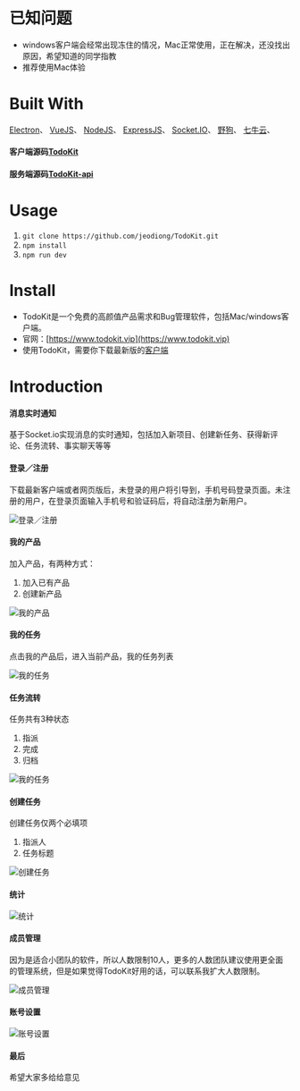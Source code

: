 # 已知问题

* windows客户端会经常出现冻住的情况，Mac正常使用，正在解决，还没找出原因，希望知道的同学指教
* 推荐使用Mac体验

# Built With 
[Electron](https://github.com/electron/electron)、
[VueJS](https://github.com/vuejs/vue)、
[NodeJS](https://github.com/nodejs/node)、
[ExpressJS](https://github.com/expressjs/express)、
[Socket.IO](https://github.com/socketio/socket.io)、
[野狗](https://www.wilddog.com)、
[七牛云](https://www.qiniu.com/)、
#### 客户端源码[TodoKit](https://github.com/jeodiong/TodoKit)
#### 服务端源码[TodoKit-api](https://github.com/jeodiong/TodoKit-api)

# Usage
 1. `git clone https://github.com/jeodiong/TodoKit.git`
 2. `npm install`
 3. `npm run dev`

# Install

* TodoKit是一个免费的高颜值产品需求和Bug管理软件，包括Mac/windows客户端。
* 官网：[https://www.todokit.vip](https://www.todokit.vip)
* 使用TodoKit，需要你下载最新版的[客户端](https://github.com/jeodiong/TodoKit/releases)

# Introduction 

#### 消息实时通知

基于Socket.io实现消息的实时通知，包括加入新项目、创建新任务、获得新评论、任务流转、事实聊天等等


#### 登录／注册

下载最新客户端或者网页版后，未登录的用户将引导到，手机号码登录页面。未注册的用户，在登录页面输入手机号和验证码后，将自动注册为新用户。

![登录／注册](https://ws1.sinaimg.cn/large/006tNc79gy1fjk8m2hhczj31kw124q69.jpg)


#### 我的产品

加入产品，有两种方式：

 1. 加入已有产品
 2. 创建新产品

![我的产品](https://ws4.sinaimg.cn/large/006tNc79gy1fl9hn6u6mtj31kw132dlz.jpg)


#### 我的任务

点击我的产品后，进入当前产品，我的任务列表

![我的任务](https://ws2.sinaimg.cn/large/006tNc79gy1fl9hnl2tqzj31kw132jzd.jpg)


#### 任务流转

任务共有3种状态

 1. 指派
 2. 完成
 3. 归档

![我的任务](https://ws3.sinaimg.cn/large/006tNc79gy1fl9hojzkvjj31kw132k4l.jpg)


#### 创建任务

创建任务仅两个必填项

 1. 指派人
 2. 任务标题

![创建任务](https://ws2.sinaimg.cn/large/006tNc79gy1fl9hpjjuo4j31kw132n5i.jpg)


#### 统计

![统计](https://ws4.sinaimg.cn/large/006tNc79gy1fl9hpzuhb4j31kw132qb6.jpg)


#### 成员管理

因为是适合小团队的软件，所以人数限制10人，更多的人数团队建议使用更全面的管理系统，但是如果觉得TodoKit好用的话，可以联系我扩大人数限制。

![成员管理](https://ws4.sinaimg.cn/large/006tNc79gy1fl9hqctbvoj31kw132e0d.jpg)



#### 账号设置

![账号设置](https://ws3.sinaimg.cn/large/006tNc79gy1fl9hqwau1xj31kw13247z.jpg)

#### 最后

希望大家多给给意见





